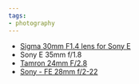 ```yaml
---
tags:
- photography
---
```


- [Sigma 30mm F1.4 lens for Sony E](https://www.amazon.com/Sigma-30mm-F1-4-Contemporary-Lens/dp/B01C3SCKI6)
- Sony E 35mm f/1.8 
- [Tamron 24mm F/2.8](https://www.amazon.com/Tamron-24mm-2-8-III-Mount/dp/B07ZHRFLQP)
- [Sony - FE 28mm f/2-22](https://www.amazon.com/Sony-SEL28F20-Standard-Prime-Mirrorless-Cameras/dp/B00U29GN6O)